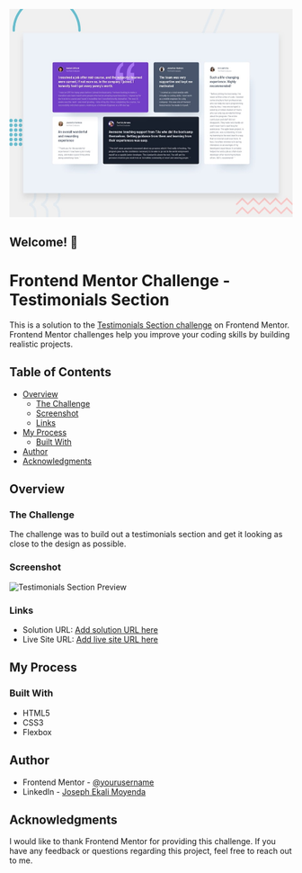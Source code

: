 
![Design preview for the Testimonials grid section coding challenge](./design/desktop-preview.jpg)

## Welcome! 👋

# Frontend Mentor Challenge - Testimonials Section

This is a solution to the [Testimonials Section challenge](https://www.frontendmentor.io/challenges/testimonials-grid-section-Nnw6J7Un7) on Frontend Mentor. Frontend Mentor challenges help you improve your coding skills by building realistic projects.

## Table of Contents

- [Overview](#overview)
  - [The Challenge](#the-challenge)
  - [Screenshot](#screenshot)
  - [Links](#links)
- [My Process](#my-process)
  - [Built With](#built-with)
- [Author](#author)
- [Acknowledgments](#acknowledgments)

## Overview

### The Challenge

The challenge was to build out a testimonials section and get it looking as close to the design as possible.

### Screenshot

![Testimonials Section Preview](./screenshot.png)

### Links

- Solution URL: [Add solution URL here](#)
- Live Site URL: [Add live site URL here](#)

## My Process

### Built With

- HTML5
- CSS3
- Flexbox

## Author

- Frontend Mentor - [@yourusername](https://www.frontendmentor.io/profile/yourusername)
- LinkedIn - [Joseph Ekali Moyenda](https://www.linkedin.com/in/joseph-ekali-moyenda/)

## Acknowledgments

I would like to thank Frontend Mentor for providing this challenge. If you have any feedback or questions regarding this project, feel free to reach out to me.